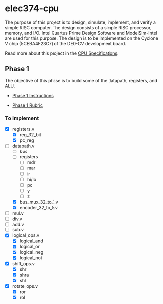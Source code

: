 # elec374-cpu

The purpose of this project is to design, simulate, implement, and verify a simple RISC computer.
The design consists of a simple RISC processor, memory, and I/O. Intel Quartus Prime Design Software
and ModelSim-Intel are used for this purpose. The design is to be implemented on the Cyclone V chip
(5CEBA4F23C7) of the DE0-CV development board.

Read more about this project in the [CPU Specifications](/documents/cpu_specification.pdf).

## Phase 1

The objective of this phase is to build some of the datapath, registers, and ALU.

- [Phase 1 Instructions](/documents/phase_1/phase_1.pdf)

- [Phase 1 Rubric](/documents/phase_1/phase_1_rubric.pdf)

### To implement

- [x] registers.v
  - [x] reg_32_bit
  - [x] pc_reg
- [ ] datapath.v
  - [ ] bus
  - [ ] registers
    - [ ] mdr
    - [ ] mar
    - [ ] ir
    - [ ] hi/lo
    - [ ] pc
    - [ ] y
    - [ ] z
  - [x] bus_mux_32_to_1.v
  - [x] encoder_32_to_5.v
- [ ] mul.v
- [ ] div.v
- [ ] add.v
- [ ] sub.v
- [x] logical_ops.v
  - [x] logical_and
  - [x] logical_or
  - [x] logical_neg
  - [x] logical_not
- [x] shift_ops.v
  - [x] shr
  - [x] shra
  - [x] shl
- [x] rotate_ops.v
  - [x] ror
  - [x] rol
